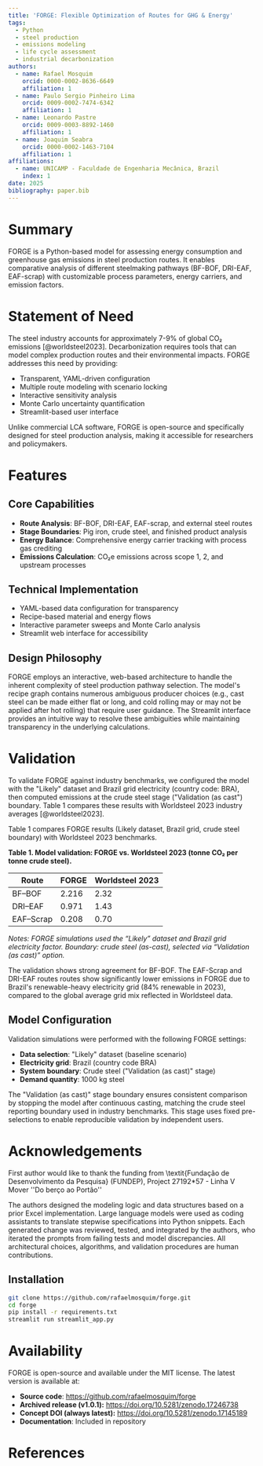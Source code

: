 ```yaml
---
title: 'FORGE: Flexible Optimization of Routes for GHG & Energy'
tags:
  - Python
  - steel production
  - emissions modeling
  - life cycle assessment
  - industrial decarbonization
authors:
  - name: Rafael Mosquim
    orcid: 0000-0002-8636-6649
    affiliation: 1
  - name: Paulo Sergio Pinheiro Lima
    orcid: 0009-0002-7474-6342  
    affiliation: 1
  - name: Leonardo Pastre
    orcid: 0009-0003-8892-1460
    affiliation: 1
  - name: Joaquim Seabra
    orcid: 0000-0002-1463-7104
    affiliation: 1
affiliations:
  - name: UNICAMP - Faculdade de Engenharia Mecânica, Brazil
    index: 1
date: 2025
bibliography: paper.bib
---
```


# Summary

FORGE is a Python-based model for assessing energy consumption and greenhouse gas 
emissions in steel production routes. It enables comparative analysis of different 
steelmaking pathways (BF-BOF, DRI-EAF, EAF-scrap) with customizable process parameters, 
energy carriers, and emission factors.

# Statement of Need

The steel industry accounts for approximately 7-9% of global CO₂ emissions [@worldsteel2023]. 
Decarbonization requires tools that can model complex production routes and their 
environmental impacts. FORGE addresses this need by providing:

- Transparent, YAML-driven configuration
- Multiple route modeling with scenario locking  
- Interactive sensitivity analysis
- Monte Carlo uncertainty quantification
- Streamlit-based user interface

Unlike commercial LCA software, FORGE is open-source and specifically designed for 
steel production analysis, making it accessible for researchers and policymakers.

# Features

## Core Capabilities
- **Route Analysis**: BF-BOF, DRI-EAF, EAF-scrap, and external steel routes
- **Stage Boundaries**: Pig iron, crude steel, and finished product analysis
- **Energy Balance**: Comprehensive energy carrier tracking with process gas crediting
- **Emissions Calculation**: CO₂e emissions across scope 1, 2, and upstream processes

## Technical Implementation  
- YAML-based data configuration for transparency
- Recipe-based material and energy flows
- Interactive parameter sweeps and Monte Carlo analysis
- Streamlit web interface for accessibility

## Design Philosophy

FORGE employs an interactive, web-based architecture to handle the inherent complexity of steel production pathway selection. The model's recipe graph contains numerous ambiguous producer choices (e.g., cast steel can be made either flat or long, and cold rolling may or may not be applied after hot rolling) that require user guidance. The Streamlit interface provides an intuitive way to resolve these ambiguities while maintaining transparency in the underlying calculations.

# Validation

To validate FORGE against industry benchmarks, we configured the model with the "Likely" dataset and Brazil grid electricity (country code: BRA), then computed emissions at the crude steel stage ("Validation (as cast") boundary. Table 1 compares these results with Worldsteel 2023 industry averages [@worldsteel2023].

Table 1 compares FORGE results (Likely dataset, Brazil grid, crude steel boundary) with Worldsteel 2023 benchmarks.

**Table 1. Model validation: FORGE vs. Worldsteel 2023 (tonne CO₂ per tonne crude steel).**

| Route      | FORGE | Worldsteel 2023 |
|------------|-------|-----------------|
| BF–BOF     | 2.216 | 2.32            |
| DRI–EAF    | 0.971 | 1.43            |
| EAF–Scrap  | 0.208 | 0.70            |

*Notes: FORGE simulations used the “Likely” dataset and Brazil grid electricity factor. Boundary: crude steel (as-cast), selected via “Validation (as cast)” option.*

The validation shows strong agreement for BF-BOF. The EAF-Scrap and DRI-EAF routes routes show significantly lower emissions in FORGE due to Brazil's renewable-heavy electricity grid (84% renewable in 2023), compared to the global average grid mix reflected in Worldsteel data.

## Model Configuration

Validation simulations were performed with the following FORGE settings:
- **Data selection**: "Likely" dataset (baseline scenario)
- **Electricity grid**: Brazil (country code BRA) 
- **System boundary**: Crude steel ("Validation (as cast)" stage)
- **Demand quantity**: 1000 kg steel

The "Validation (as cast)" stage boundary ensures consistent comparison by stopping the model after continuous casting, matching the crude steel reporting boundary used in industry benchmarks. This stage uses fixed pre-selections to enable reproducible 
validation by independent users.

# Acknowledgements

First author would like to thank the funding from \textit{Fundação de Desenvolvimento da Pesquisa} (FUNDEP), Project 27192*57 - Linha V Mover ''Do berço ao Portão''

The authors designed the modeling logic and data structures based on a prior Excel implementation. Large language models were used as coding assistants to translate stepwise specifications into Python snippets. Each generated change was reviewed, tested, and integrated by the authors, who iterated the prompts from failing tests and model discrepancies. All architectural choices, algorithms, and validation procedures are human contributions.

## Installation
```bash
git clone https://github.com/rafaelmosquim/forge.git
cd forge
pip install -r requirements.txt
streamlit run streamlit_app.py
```

# Availability
FORGE is open-source and available under the MIT license. The latest version is available at:
- **Source code**: https://github.com/rafaelmosquim/forge
- **Archived release (v1.0.1):** https://doi.org/10.5281/zenodo.17246738  
- **Concept DOI (always latest):** https://doi.org/10.5281/zenodo.17145189
- **Documentation**: Included in repository

# References
